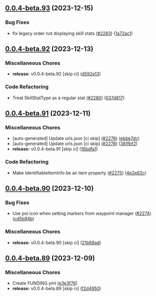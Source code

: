 ## [0.0.4-beta.93](https://github.com/Wynntils/Artemis/compare/v0.0.4-beta.92...v0.0.4-beta.93) (2023-12-15)


### Bug Fixes

* fix legacy order not displaying skill stats ([#2283](https://github.com/Wynntils/Artemis/issues/2283)) ([1a72ac1](https://github.com/Wynntils/Artemis/commit/1a72ac16a455fbc171724cfcee5dd3ea5fbd9bb7))

## [0.0.4-beta.92](https://github.com/Wynntils/Artemis/compare/v0.0.4-beta.91...v0.0.4-beta.92) (2023-12-13)


### Miscellaneous Chores

* **release:** v0.0.4-beta.92 [skip ci] ([d592e13](https://github.com/Wynntils/Artemis/commit/d592e1346f82f8edf1f25f9b86ad23f023b1beaf))


### Code Refactoring

* Treat SkillStatType as a regular stat ([#2280](https://github.com/Wynntils/Artemis/issues/2280)) ([037d817](https://github.com/Wynntils/Artemis/commit/037d8174633d6dab81abc85aba2b5802a6fcf0d0))

## [0.0.4-beta.91](https://github.com/Wynntils/Artemis/compare/v0.0.4-beta.90...v0.0.4-beta.91) (2023-12-11)


### Miscellaneous Chores

* [auto-generated] Update urls.json [ci skip] ([#2276](https://github.com/Wynntils/Artemis/issues/2276)) ([ebbe7dc](https://github.com/Wynntils/Artemis/commit/ebbe7dce594ab238e8fab8d7034de0e4f112542c))
* [auto-generated] Update urls.json [ci skip] ([#2278](https://github.com/Wynntils/Artemis/issues/2278)) ([381fbf2](https://github.com/Wynntils/Artemis/commit/381fbf2b7ecb42c202d5b4b0112b60df5b77a9c3))
* **release:** v0.0.4-beta.91 [skip ci] ([16bdfa1](https://github.com/Wynntils/Artemis/commit/16bdfa16f2aefb40a35f5672868d7c05e1048e12))


### Code Refactoring

* Make IdentifiableItemInfo be an item property ([#2275](https://github.com/Wynntils/Artemis/issues/2275)) ([4e2e62c](https://github.com/Wynntils/Artemis/commit/4e2e62ca4f2e4d686c414105acbdf926fdad66e5))

## [0.0.4-beta.90](https://github.com/Wynntils/Artemis/compare/v0.0.4-beta.89...v0.0.4-beta.90) (2023-12-10)


### Bug Fixes

* Use poi icon when setting markers from waypoint manager ([#2274](https://github.com/Wynntils/Artemis/issues/2274)) ([cd5b94b](https://github.com/Wynntils/Artemis/commit/cd5b94bc63befe3f17b7e3cbb781d2b7b281d2ee))


### Miscellaneous Chores

* **release:** v0.0.4-beta.90 [skip ci] ([21b68ad](https://github.com/Wynntils/Artemis/commit/21b68adeddd77a7cf20e23e731c088407fcd9890))

## [0.0.4-beta.89](https://github.com/Wynntils/Artemis/compare/v0.0.4-beta.88...v0.0.4-beta.89) (2023-12-09)


### Miscellaneous Chores

* Create FUNDING.yml ([e3e3f76](https://github.com/Wynntils/Artemis/commit/e3e3f76fed0603349890de58a520588243ccefec))
* **release:** v0.0.4-beta.89 [skip ci] ([f2d4950](https://github.com/Wynntils/Artemis/commit/f2d4950931950d0ee419f0a8c0d8d6b2e5e5f817))

